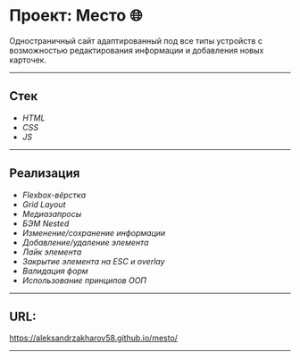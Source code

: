 # **Проект: Место** :globe_with_meridians:

Одностраничный сайт адаптированный под все типы устройств с возможностью редактирования информации и добавления новых карточек.

***

## Стек
- _HTML_
- _CSS_
- _JS_

***

## Реализация
- _Flexbox-вёрстка_
- _Grid Layout_
- _Медиазапросы_
- _БЭМ Nested_
- _Изменение/сохранение информации_
- _Добавление/удаление элемента_
- _Лайк элемента_
- _Закрытие элемента на ESC и overlay_
- _Валидация форм_
- _Использование принципов ООП_

***

## URL:

https://aleksandrzakharov58.github.io/mesto/

***
